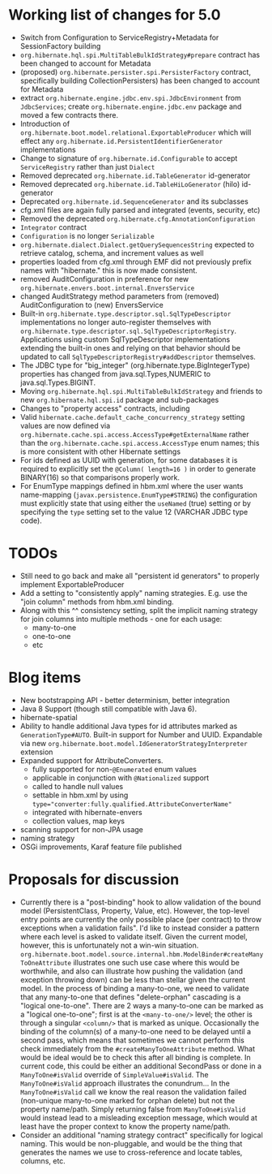 Working list of changes for 5.0
===================================

* Switch from Configuration to ServiceRegistry+Metadata for SessionFactory building
* `org.hibernate.hql.spi.MultiTableBulkIdStrategy#prepare` contract has been changed to account for Metadata
* (proposed) `org.hibernate.persister.spi.PersisterFactory` contract, specifically building CollectionPersisters)
  has been changed to account for Metadata
* extract `org.hibernate.engine.jdbc.env.spi.JdbcEnvironment` from `JdbcServices`; create
  `org.hibernate.engine.jdbc.env` package and moved a few contracts there.
* Introduction of `org.hibernate.boot.model.relational.ExportableProducer` which will effect any
 `org.hibernate.id.PersistentIdentifierGenerator` implementations
* Change to signature of `org.hibernate.id.Configurable` to accept `ServiceRegistry` rather than just `Dialect`
* Removed deprecated `org.hibernate.id.TableGenerator` id-generator
* Removed deprecated `org.hibernate.id.TableHiLoGenerator` (hilo) id-generator
* Deprecated `org.hibernate.id.SequenceGenerator` and its subclasses
* cfg.xml files are again fully parsed and integrated (events, security, etc)
* Removed the deprecated `org.hibernate.cfg.AnnotationConfiguration`
* `Integrator` contract
* `Configuration` is  no longer `Serializable`
* `org.hibernate.dialect.Dialect.getQuerySequencesString` expected to retrieve catalog, schema, and increment values as well
* properties loaded from cfg.xml through EMF did not previously prefix names with "hibernate." this is now made consistent.
* removed AuditConfiguration in preference for new `org.hibernate.envers.boot.internal.EnversService`
* changed AuditStrategy method parameters from (removed) AuditConfiguration to (new) EnversService
* Built-in `org.hibernate.type.descriptor.sql.SqlTypeDescriptor` implementations no longer auto-register themselves
    with `org.hibernate.type.descriptor.sql.SqlTypeDescriptorRegistry`.  Applications using custom SqlTypeDescriptor
    implementations extending the built-in ones and relying on that behavior should be updated to call
    `SqlTypeDescriptorRegistry#addDescriptor` themselves.
* The JDBC type for "big_integer" (org.hibernate.type.BigIntegerType) properties has changed from 
    java.sql.Types,NUMERIC to java.sql.Types.BIGINT.
* Moving `org.hibernate.hql.spi.MultiTableBulkIdStrategy` and friends to new `org.hibernate.hql.spi.id` package
    and sub-packages
* Changes to "property access" contracts, including 
* Valid `hibernate.cache.default_cache_concurrency_strategy` setting values are now defined via
    `org.hibernate.cache.spi.access.AccessType#getExternalName` rather than the `org.hibernate.cache.spi.access.AccessType`
    enum names; this is more consistent with other Hibernate settings
* For ids defined as UUID with generation, for some databases it is required to explicitly set the `@Column( length=16 )`
    in order to generate BINARY(16) so that comparisons properly work.
* For EnumType mappings defined in hbm.xml where the user wants name-mapping (`javax.persistence.EnumType#STRING`) 
    the configuration must explicitly state that using either the `useNamed` (true) setting or by specifying the `type`
    setting set to the value 12 (VARCHAR JDBC type code).
    

TODOs
=====
* Still need to go back and make all "persistent id generators" to properly implement ExportableProducer
* Add a setting to "consistently apply" naming strategies.  E.g. use the "join column" methods from hbm.xml binding.
* Along with this ^^ consistency setting, split the implicit naming strategy for join columns into multiple methods - one for each usage:
   * many-to-one
   * one-to-one
   * etc


Blog items
==========
* New bootstrapping API - better determinism, better integration
* Java 8 Support (though still compatible with Java 6).
* hibernate-spatial
* Ability to handle additional Java types for id attributes marked as `GenerationType#AUTO`.  Built-in support
    for Number and UUID.  Expandable via new `org.hibernate.boot.model.IdGeneratorStrategyInterpreter` extension
* Expanded support for AttributeConverters.
    * fully supported for non-`@Enumerated` enum values
    * applicable in conjunction with `@Nationalized` support
    * called to handle null values
    * settable in hbm.xml by using `type="converter:fully.qualified.AttributeConverterName"`
    * integrated with hibernate-envers
    * collection values, map keys
* scanning support for non-JPA usage
* naming strategy
* OSGi improvements, Karaf feature file published


Proposals for discussion
========================
* Currently there is a "post-binding" hook to allow validation of the bound model (PersistentClass,
Property, Value, etc).  However, the top-level entry points are currently the only possible place
(per contract) to throw exceptions when a validation fails".  I'd like to instead consider a pattern
where each level is asked to validate itself.  Given the current model, however, this is unfortunately
not a win-win situation.  `org.hibernate.boot.model.source.internal.hbm.ModelBinder#createManyToOneAttribute`
illustrates one such use case where this would be worthwhile, and also can illustrate how pushing the
validation (and exception throwing down) can be less than stellar given the current model.  In the process
of binding a many-to-one, we need to validate that any many-to-one that defines "delete-orphan" cascading
is a "logical one-to-one".  There are 2 ways a many-to-one can be marked as a "logical one-to-one"; first
is at the `<many-to-one/>` level; the other is through a singular `<column/>` that is marked as unique.
Occasionally the binding of the column(s) of a many-to-one need to be delayed until a second pass, which
means that sometimes we cannot perform this check immediately from the `#createManyToOneAttribute` method.
What would be ideal would be to check this after all binding is complete.  In current code, this could be
either an additional SecondPass or done in a `ManyToOne#isValid` override of `SimpleValue#isValid`.  The
`ManyToOne#isValid` approach illustrates the conundrum... In the `ManyToOne#isValid` call we know the real
reason the validation failed (non-unique many-to-one marked for orphan delete) but not the property name/path.
Simply returning false from `ManyToOne#isValid` would instead lead to a misleading exception message, which
would at least have the proper context to know the property name/path.
* Consider an additional "naming strategy contract" specifically for logical naming.  This would be non-pluggable, and
would be the thing that generates the names we use to cross-reference and locate tables, columns, etc.
